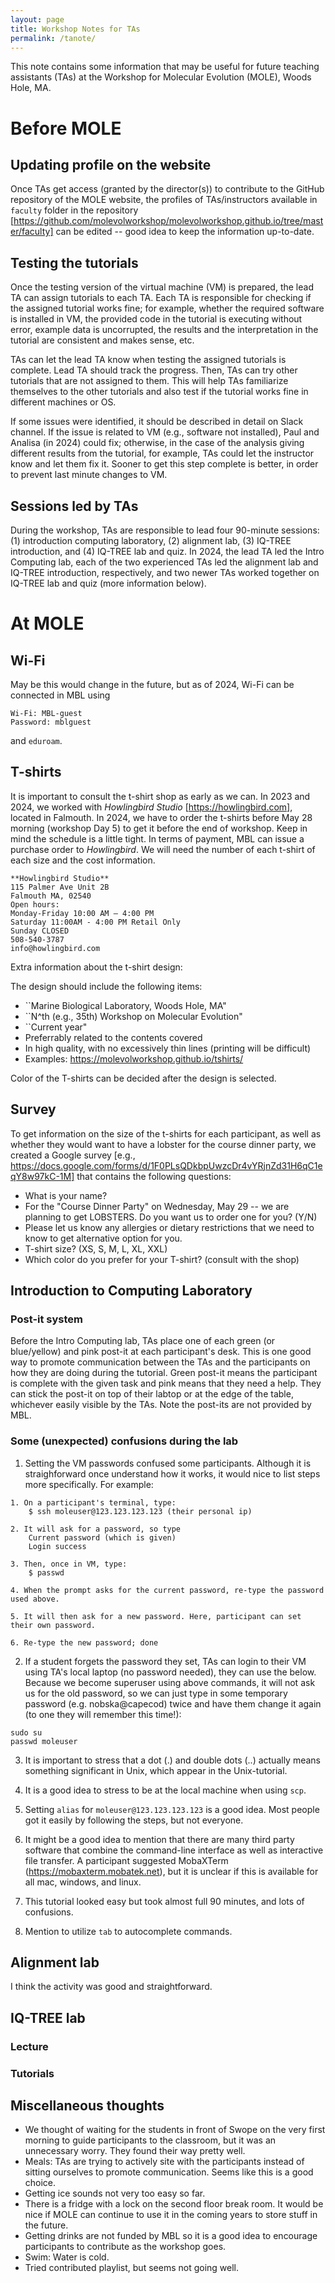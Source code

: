 ```yaml
---
layout: page
title: Workshop Notes for TAs
permalink: /tanote/
---
```


<!--written in 2024 MOLE workshop -->

This note contains some information that may be useful for future teaching assistants (TAs) at the Workshop for Molecular Evolution (MOLE), Woods Hole, MA.

# Before MOLE
## Updating profile on the website
Once TAs get access (granted by the director(s)) to contribute to the GitHub repository of the MOLE website, the profiles of TAs/instructors available in `faculty` folder in the repository [https://github.com/molevolworkshop/molevolworkshop.github.io/tree/master/faculty] can be edited -- good idea to keep the information up-to-date.

## Testing the tutorials
Once the testing version of the virtual machine (VM) is prepared, the lead TA can assign tutorials to each TA. Each TA is responsible for checking if the assigned tutorial works fine; for example, whether the required software is installed in VM, the provided code in the tutorial is executing without error, example data is uncorrupted, the results and the interpretation in the tutorial are consistent and makes sense, etc. 

TAs can let the lead TA know when testing the assigned tutorials is complete. Lead TA should track the progress. Then, TAs can try other tutorials that are not assigned to them. This will help TAs familiarize themselves to the other tutorials and also test if the tutorial works fine in different machines or OS.

If some issues were identified, it should be described in detail on Slack channel. If the issue is related to VM (e.g., software not installed), Paul and Analisa (in 2024) could fix; otherwise, in the case of the analysis giving different results from the tutorial, for example, TAs could let the instructor know and let them fix it. Sooner to get this step complete is better, in order to prevent last minute changes to VM.

## Sessions led by TAs
During the workshop, TAs are responsible to lead four 90-minute sessions: (1) introduction computing laboratory, (2) alignment lab, (3) IQ-TREE introduction, and (4) IQ-TREE lab and quiz. In 2024, the lead TA led the Intro Computing lab, each of the two experienced TAs led the alignment lab and IQ-TREE introduction, respectively, and two newer TAs worked together on IQ-TREE lab and quiz (more information below).

# At MOLE 
## Wi-Fi
May be this would change in the future, but as of 2024, Wi-Fi can be connected in MBL using
```
Wi-Fi: MBL-guest
Password: mblguest
```

and `eduroam`.


## T-shirts
It is important to consult the t-shirt shop as early as we can. In 2023 and 2024, we worked with *Howlingbird Studio* [https://howlingbird.com], located in Falmouth. In 2024, we have to order the t-shirts before May 28 morning (workshop Day 5) to get it before the end of workshop. Keep in mind the schedule is a little tight. In terms of payment, MBL can issue a purchase order to *Howlingbird*. We will need the number of each t-shirt of each size and the cost information. 


```
**Howlingbird Studio**
115 Palmer Ave Unit 2B
Falmouth MA, 02540
Open hours:
Monday-Friday 10:00 AM — 4:00 PM
Saturday 11:00AM - 4:00 PM Retail Only
Sunday CLOSED
508-540-3787
info@howlingbird.com
```

Extra information about the t-shirt design:

The design should include the following items:

* ``Marine Biological Laboratory, Woods Hole, MA"
* ``N^th (e.g., 35th) Workshop on Molecular Evolution"
* ``Current year"
* Preferrably related to the contents covered
* In high quality, with no excessively thin lines (printing will be difficult)
* Examples: https://molevolworkshop.github.io/tshirts/ 

Color of the T-shirts can be decided after the design is selected.

## Survey
To get information on the size of the t-shirts for each participant, as well as whether they would want to have a lobster for the course dinner party, we created a Google survey [e.g., https://docs.google.com/forms/d/1F0PLsQDkbpUwzcDr4vYRjnZd31H6qC1eqY8w97kC-1M] that contains the following questions:

* What is your name?
* For the "Course Dinner Party" on Wednesday, May 29 -- we are planning to get LOBSTERS. Do you want us to order one for you? (Y/N)
* Please let us know any allergies or dietary restrictions that we need to know to get alternative option for you.
* T-shirt size? (XS, S, M, L, XL, XXL)
* Which color do you prefer for your T-shirt? (consult with the shop)


## Introduction to Computing Laboratory
### Post-it system
Before the Intro Computing lab, TAs place one of each green (or blue/yellow) and pink post-it at each participant's desk. This is one good way to promote communication between the TAs and the participants on how they are doing during the tutorial. Green post-it means the participant is complete with the given task and pink means that they need a help. They can stick the post-it on top of their labtop or at the edge of the table, whichever easily visible by the TAs. Note the post-its are not provided by MBL.

### Some (unexpected) confusions during the lab
1. Setting the VM passwords confused some participants. Although it is straighforward once understand how it works, it would nice to list steps more specifically. For example:

```
1. On a participant's terminal, type:
    $ ssh moleuser@123.123.123.123 (their personal ip)

2. It will ask for a password, so type 
    Current password (which is given)
    Login success

3. Then, once in VM, type:
    $ passwd

4. When the prompt asks for the current password, re-type the password used above.

5. It will then ask for a new password. Here, participant can set their own password.

6. Re-type the new password; done
```

2. If a student forgets the password they set, TAs can login to their VM using TA's local laptop (no password needed), they can use the below. Because we become superuser using above commands, it will not ask us for the old password, so we can just type in some temporary password (e.g. nobska@capecod) twice and have them change it again (to one they will remember this time!):

```
sudo su
passwd moleuser
```


3. It is important to stress that a dot (.) and double dots (..) actually means something significant in Unix, which appear in the Unix-tutorial.

4. It is a good idea to stress to be at the local machine when using `scp`.

5. Setting `alias` for `moleuser@123.123.123.123` is a good idea. Most people got it easily by following the steps, but not everyone.

6. It might be a good idea to mention that there are many third party software that combine the command-line interface as well as interactive file transfer. A participant suggested MobaXTerm (https://mobaxterm.mobatek.net), but it is unclear if this is available for all mac, windows, and linux. 

7. This tutorial looked easy but took almost full 90 minutes, and lots of confusions.

8. Mention to utilize `tab` to autocomplete commands.


## Alignment lab
I think the activity was good and straightforward.

## IQ-TREE lab
### Lecture

### Tutorials


## Miscellaneous thoughts
* We thought of waiting for the students in front of Swope on the very first morning to guide participants to the classroom, but it was an unnecessary worry. They found their way pretty well.
* Meals: TAs are trying to actively site with the participants instead of sitting ourselves to promote communication. Seems like this is a good choice.
* Getting ice sounds not very too easy so far.
* There is a fridge with a lock on the second floor break room. It would be nice if MOLE can continue to use it in the coming years to store stuff in the future.
* Getting drinks are not funded by MBL so it is a good idea to encourage participants to contribute as the workshop goes. 
* Swim: Water is cold.
* Tried contributed playlist, but seems not going well.
